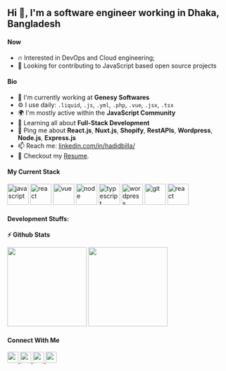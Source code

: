 ## Hi 👋, I'm a software engineer working in Dhaka, Bangladesh

#### Now


- :fire: Interested in DevOps and Cloud engineering;
- :calendar: Looking for contributing to JavaScript based open source projects 

#### Bio

- 🏢 I'm currently working at **Genesy Softwares**
- ⚙️ I use daily: `.liquid`, `.js`, `.yml`, `.php`, `.vue`, `.jsx`, `.tsx`
- 🌍 I'm mostly active within the **JavaScript Community**
- 🌱 Learning all about **Full-Stack Development**
- 💬 Ping me about **React.js**, **Nuxt.js**, **Shopify**, **RestAPIs**, **Wordpress**, **Node.js**, **Express.js**
- 📫 Reach me: [linkedin.com/in/hadidbilla/](https://www.linkedin.com/in/hadidbilla/)
- 📝 Checkout my [Resume](https://drive.google.com/drive/u/1/folders/1q7g_hpkBuNR_rlTJmT_tIJIjDe_C_j10).

#### My Current Stack

<img height="48" src="https://user-images.githubusercontent.com/25181517/117447155-6a868a00-af3d-11eb-9cfe-245df15c9f3f.png" alt="javascript"> <img height="48" src="https://user-images.githubusercontent.com/25181517/183897015-94a058a6-b86e-4e42-a37f-bf92061753e5.png" alt="react"> <img height="48" src="https://user-images.githubusercontent.com/25181517/117448124-a2da9800-af3e-11eb-85d2-bd1b69b65603.png" alt="vue"> <img height="48" src="https://user-images.githubusercontent.com/25181517/183568594-85e280a7-0d7e-4d1a-9028-c8c2209e073c.png" alt="node"> <img height="48" src="https://user-images.githubusercontent.com/25181517/183890598-19a0ac2d-e88a-4005-a8df-1ee36782fde1.png" alt="typescript"> <img height="48" src="https://user-images.githubusercontent.com/25181517/183345419-fe3e8e5a-9bbb-4c34-9121-463721cd9bfe.jpg" alt="wordpress"> <img height="48" src="https://user-images.githubusercontent.com/25181517/117364277-fc4eb280-aebd-11eb-8769-a3583c6a2037.png" alt="git"> <img height="48" src="https://user-images.githubusercontent.com/25181517/117207330-263ba280-adf4-11eb-9b97-0ac5b40bc3be.png" alt="react">

#### Development Stuffs:

<b>⚡ Github Stats</b>
<p float="left">
<img height="180em" src="https://github-readme-stats.vercel.app/api?username=hadidbilla&show_icons=true&hide_border=true&&count_private=true&include_all_commits=true" /> 
<img height="180em" src="https://github-readme-stats.vercel.app/api/top-langs/?username=hadidbilla&show_icons=true&hide_border=true&layout=compact&langs_count=8"/>
</p>



#### Connect With Me

<p left="center">
<a href="https://twitter.com/">
  <img src="https://img.shields.io/badge/twitter-%231DA1F2.svg?&style=for-the-badge&logo=twitter&logoColor=white" height=25>
</a> 
<a href="https://www.linkedin.com/in/hadidbilla/">
  <img src="https://img.shields.io/badge/linkedin-%230077B5.svg?&style=for-the-badge&logo=linkedin&logoColor=white" height=25>
</a> 
<a href="https://www.facebook.com/hadidbilla">
  <img src="https://img.shields.io/badge/Facebook-1877F2?style=for-the-badge&logo=facebook&logoColor=white" height=25>
</a>
<a href="https://medium.com/@hadidbilla">
  <img src="https://img.shields.io/badge/Medium-12100E?style=for-the-badge&logo=medium&logoColor=white" height=25>
</a>
<a href="mailto:hadidbilla449@gmail.com>
  <img src="	https://img.shields.io/badge/Gmail-D14836?style=for-the-badge&logo=gmail&logoColor=white" height=25>
</a>
</p>

